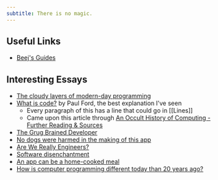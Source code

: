 ```yaml
---
subtitle: There is no magic.
---
```


## Useful Links

- [Beej's Guides](https://beej.us/guide/)

## Interesting Essays

- [The cloudy layers of modern-day programming](https://vickiboykis.com/2022/12/05/the-cloudy-layers-of-modern-day-programming/)
- [What is code?](https://www.bloomberg.com/graphics/2015-paul-ford-what-is-code/) by Paul Ford, the best explanation I've seen
	- Every paragraph of this has a line that could go in [[Lines]]
	- Came upon this article through [An Occult History of Computing - Further Reading & Sources](https://porges.notion.site/An-Occult-History-of-Computing-Further-Reading-Sources-89743856980648f8b531cb870a48aacf)
- [The Grug Brained Developer](https://grugbrain.dev/)
- [No dogs were harmed in the making of this app](https://shmck.substack.com/p/no-dogs-were-harmed-in-the-making)
- [Are We Really Engineers?](https://www.hillelwayne.com/post/are-we-really-engineers/)
- [Software disenchantment](https://tonsky.me/blog/disenchantment/)
- [An app can be a home-cooked meal](https://www.robinsloan.com/notes/home-cooked-app/)
- [How is computer programming different today than 20 years ago?](https://ssg.dev/how-is-computer-programming-different-today-than-20-years-ago-9d0154d1b6ce)
